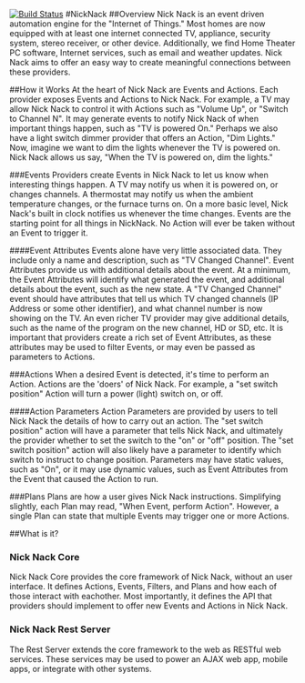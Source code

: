 [![Build Status](https://drone.io/github.com/kmbulebu/NickNack/status.png)](https://drone.io/github.com/kmbulebu/NickNack/latest)
#NickNack 
##Overview
Nick Nack is an event driven automation engine for the "Internet of Things." Most homes are now equipped with at least one internet connected TV, appliance, security system, stereo receiver, or other device. Additionally, we find Home Theater PC software, Internet services, such as email and weather updates.  Nick Nack aims to offer an easy way to create meaningful connections between these providers.

##How it Works
At the heart of Nick Nack are Events and Actions. Each provider exposes Events and Actions to Nick Nack. For example, a TV may allow Nick Nack to control it with Actions such as "Volume Up", or "Switch to Channel N". It may generate events to notify Nick Nack of when important things happen, such as "TV is powered On." Perhaps we also have a light switch dimmer provider that offers an Action, "Dim Lights." Now, imagine we want to dim the lights whenever the TV is powered on. Nick Nack allows us say, "When the TV is powered on, dim the lights."

###Events
Providers create Events in Nick Nack to let us know when interesting things happen. A TV may notify us when it is powered on, or changes channels. A thermostat may notify us when the ambient temperature changes, or the furnace turns on. On a more basic level, Nick Nack's built in clock notifies us whenever the time changes.  Events are the starting point for all things in NickNack. No Action will ever be taken without an Event to trigger it.

####Event Attributes
Events alone have very little associated data. They include only a name and description, such as "TV Changed Channel". Event Attributes provide us with additional details about the event. At a minimum, the Event Attributes will identify what generated the event, and additional details about the event, such as the new state. A "TV Changed Channel" event should have attributes that tell us which TV changed channels (IP Address or some other identifier), and what channel number is now showing on the TV. An even richer TV provider may give additional details, such as the name of the program on the new channel, HD or SD, etc. It is important that providers create a rich set of Event Attributes, as these attributes may be used to filter Events, or may even be passed as parameters to Actions. 

###Actions
When a desired Event is detected, it's time to perform an Action. Actions are the 'doers' of Nick Nack. For example, a "set switch position" Action will turn a power (light) switch on, or off.

####Action Parameters
Action Parameters are provided by users to tell Nick Nack the details of how to carry out an action. The "set switch position" action will have a parameter that tells Nick Nack, and ultimately the provider whether to set the switch to the "on" or "off" position. The "set switch position" action will also likely have a parameter to identify which switch to instruct to change position. Parameters may have static values, such as "On", or it may use dynamic values, such as Event Attributes from the Event that caused the Action to run. 

###Plans
Plans are how a user gives Nick Nack instructions. Simplifying slightly, each Plan may read, "When Event, perform Action". However, a single Plan can state that multiple Events may trigger one or more Actions. 

##What is it?

### Nick Nack Core
Nick Nack Core provides the core framework of Nick Nack, without an user interface. It defines Actions, Events, Filters, and Plans and how each of those interact with eachother. Most importantly, it defines the API that providers should implement to offer new Events and Actions in Nick Nack. 

### Nick Nack Rest Server
The Rest Server extends the core framework to the web as RESTful web services. These services may be used to power an AJAX web app, mobile apps, or integrate with other systems. 



